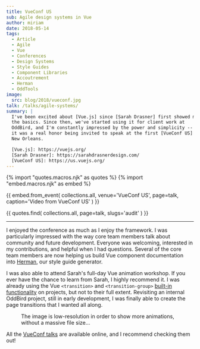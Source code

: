 ```yaml
---
title: VueConf US
sub: Agile design systems in Vue
author: miriam
date: 2018-05-14
tags:
  - Article
  - Agile
  - Vue
  - Conferences
  - Design Systems
  - Style Guides
  - Component Libraries
  - Accoutrement
  - Herman
  - OddTools
image:
  src: blog/2018/vueconf.jpg
talk: /talks/agile-systems/
summary: |
  I've been excited about [Vue.js] since [Sarah Drasner] first showed me
  the basics. Since then, we've started using it for client work at
  OddBird, and I'm constantly impressed by the power and simplicity -- so
  it was a real honor being invited to speak at the first [VueConf US] in
  New Orleans.

  [Vue.js]: https://vuejs.org/
  [Sarah Drasner]: https://sarahdrasnerdesign.com/
  [VueConf US]: https://us.vuejs.org/
---
```


{% import "quotes.macros.njk" as quotes %}
{% import "embed.macros.njk" as embed %}

{{ embed.from_event(
  collections.all,
  venue='VueConf US',
  page=talk,
  caption='Video from VueConf US'
) }}

{{ quotes.find(
  collections.all,
  page=talk,
  slugs='audit'
) }}

------

I enjoyed the conference as much as I enjoy the framework. I was
particularly impressed with the way core team members talk about
community and future development. Everyone was welcoming, interested in
my contributions, and helpful when I had questions. Several of the core
team members are now helping us build Vue component documentation into
[Herman], our style guide generator.

I was also able to attend Sarah's full-day Vue animation workshop. If
you ever have the chance to learn from Sarah, I highly recommend it. I
was already using the Vue `<transition>` and `<transition-group>`
[built-in functionality] on projects, but not to their full extent.
Revisiting an internal OddBird project, still in early development, I
was finally able to create the page transitions that I wanted all along.

<figure>
<img src="{{ site.images }}blog/2018/oddbooks.gif" class="size-full img-border" alt="" /><figcaption>The image is low-resolution in order to show more animations, without a massive file size...</figcaption>
</figure>

All the [VueConf talks] are available online, and I recommend checking
them out!

  [Herman]: /herman/
  [built-in functionality]: https://vuejs.org/v2/guide/transitions.html
  [VueConf talks]: https://www.vuemastery.com/vueconf
